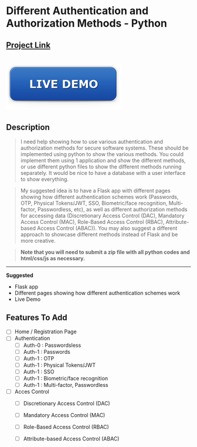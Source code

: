 # Different Authentication and Authorization Methods - Python 
## [Project Link](https://www.freelancer.com/contest/2242894)

# [![Live Demo](./rSrc/live-demo.png)](https://www.heroku.com/home)

**<h2> Description </h2>**

> I need help showing how to use various authentication and authorization methods for secure software systems. These should be implemented using python to show the various methods. 
You could implement them using 1 application and show the different methods, or use different python files to show the different methods running separately. It would be nice to have a database with a user interface to show everything.

> My suggested idea is to have a Flask app with different pages showing how different authentication schemes work (Passwords, OTP, Physical Tokens/JWT, SSO, Biometric/face recognition, Multi-factor, Passwordless, etc), as well as different authorization methods for accessing data (Discretionary Access Control (DAC), Mandatory Access Control (MAC), Role-Based Access Control (RBAC), Attribute-based Access Control (ABAC)).
You may also suggest a different approach to showcase different methods instead of Flask and be more creative.

> **Note that you will need to submit a zip file with all python codes and html/css/js as necessary.**

---

**Suggested**

- Flask app
- Different pages showing how different authentication schemes work
- Live Demo

## **Features To Add**

- [ ] Home / Registration Page
- [ ] Authentication
  - [ ] Auth-0 : Passwordsless
  - [ ] Auth-1 : Passwords
  - [ ] Auth-1 : OTP
  - [ ] Auth-1 : Physical Tokens/JWT
  - [ ] Auth-1 : SSO
  - [ ] Auth-1 : Biometric/face recognition
  - [ ] Auth-1 : Multi-factor, Passwordless
- [ ] Acces Control
  - [ ] Discretionary Access Control (DAC)
  - [ ] Mandatory Access Control (MAC)
  - [ ] Role-Based Access Control (RBAC)
  - [ ] Attribute-based Access Control (ABAC)



